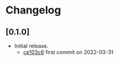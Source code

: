 # Changelog

## \[0.1.0]

- Initial release.
  - [ce103c6](https://www.github.com/tauri-apps/fix-path-env-rs/commit/ce103c6ecbd852fe3957646c93ad51f5b72575f8) first commit on 2022-03-31
